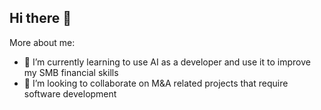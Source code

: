 ## Hi there 👋

<!--
**MarcelQuirijnen/marcelquirijnen** is a ✨ _special_ ✨ repository because its `README.md` (this file) appears on your GitHub profile.
-->
More about me:
- 🌱 I’m currently learning to use AI as a developer and use it to improve my SMB financial skills
- 👯 I’m looking to collaborate on M&A related projects that require software development
